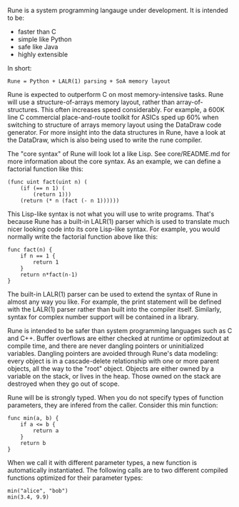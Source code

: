 Rune is a system programming langauge under development.  It is intended to be:

- faster than C
- simple like Python
- safe like Java
- highly extensible

In short:

    Rune = Python + LALR(1) parsing + SoA memory layout

Rune is expected to outperform C on most memory-intensive tasks.  Rune will use
a structure-of-arrays memory layout, rather than array-of-structures.  This
often increases speed considerably.  For example, a 600K line C commercial
place-and-route toolkit for ASICs sped up 60% when switching to structure of
arrays memory layout using the DataDraw code generator.  For more insight into
the data structures in Rune, have a look at the DataDraw, which is also being
used to write the rune compiler.

The "core syntax" of Rune will look lot a like Lisp.  See core/README.md for
more information about the core syntax.  As an example, we can define a
factorial function like this:

    (func uint fact(uint n) (
        (if (== n 1) (
            (return 1)))
        (return (* n (fact (- n 1))))))

This Lisp-like syntax is not what you will use to write programs.  That's
because Rune has a built-in LALR(1) parser which is used to translate much
nicer looking code into its core Lisp-like syntax.  For example, you would
normally write the factorial function above like this:

    func fact(n) {
        if n == 1 {
            return 1
        }
        return n*fact(n-1)
    }

The built-in LALR(1) parser can be used to extend the syntax of Rune in almost
any way you like.  For example, the print statement will be defined with the
LALR(1) parser rather than built into the compiler itself.  Similarly, syntax
for complex number support will be contained in a library.

Rune is intended to be safer than system programming languages such as C and
C++.  Buffer overflows are either checked at runtime or optimizedout at compile
time, and there are never dangling pointers or uninitialized variables.
Dangling pointers are avoided through Rune's data modeling: every object is in
a cascade-delete relationship with one or more parent objects, all the way to
the "root" object.  Objects are either owned by a variable on the stack, or
lives in the heap.  Those owned on the stack are destroyed when they go out of
scope.

Rune will be is strongly typed.  When you do not specify types of function
parameters, they are infered from the caller.  Consider this min function:

    func min(a, b) {
        if a <= b {
            return a
        }
        return b
    }

When we call it with different parameter types, a new function is automatically
instantiated.  The following calls are to two different compiled functions
optimized for their parameter types:

    min("alice", "bob")
    min(3.4, 9.9)
